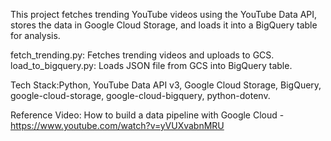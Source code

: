 This project fetches trending YouTube videos using the YouTube Data API, stores the data in Google Cloud Storage, and loads it into a BigQuery table for analysis.

fetch_trending.py: Fetches trending videos and uploads to GCS.
load_to_bigquery.py:	Loads JSON file from GCS into BigQuery table.

Tech Stack:Python, YouTube Data API v3, Google Cloud Storage, BigQuery, google-cloud-storage, google-cloud-bigquery, python-dotenv.

Reference Video: How to build a data pipeline with Google Cloud - https://www.youtube.com/watch?v=yVUXvabnMRU
